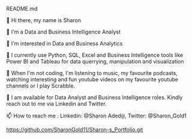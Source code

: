 README.md


👋 Hi there, my name is Sharon

👋 I'm a Data and Business Intelligence Analyst

👀 I'm interested in Data and Business Analytics

🌱 I currently use Python, SQL, Excel and Business Intelligence tools like Power BI and Tableau for data querrying, manipulation and visualization

🎥 When I'm not coding, I'm listening to music, my favourite podcasts, watching interesting and fun youtube videos on my favourite youtube channels or I play Scrabble. 

💞️ I am available for Data Analyst and Business Intelligence roles. Kindly reach out to me via Linkedin and Twitter.

📫 How to reach me : Linkedin: @Sharon Adediji, Twitter: @Sharon_Gold1

https://github.com/SharonGold11/Sharon-s_Portfolio.git
